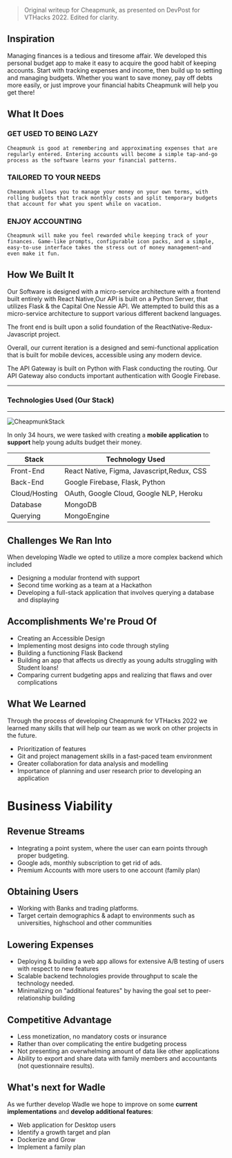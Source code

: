 > Original writeup for Cheapmunk, as presented on DevPost for VTHacks 2022. Edited for clarity.

## Inspiration

Managing finances is a tedious and tiresome affair. We developed this personal budget app to make it easy to acquire the good habit of keeping accounts. Start with tracking expenses and income, then build up to setting and managing budgets. Whether you want to save money, pay off debts more easily, or just improve your financial habits Cheapmunk will help you get there!

## What It Does

### GET USED TO BEING LAZY

    Cheapmunk is good at remembering and approximating expenses that are regularly entered. Entering accounts will become a simple tap-and-go process as the software learns your financial patterns.

### TAILORED TO YOUR NEEDS

    Cheapmunk allows you to manage your money on your own terms, with rolling budgets that track monthly costs and split temporary budgets that account for what you spent while on vacation.

### ENJOY ACCOUNTING

    Cheapmunk will make you feel rewarded while keeping track of your finances. Game-like prompts, configurable icon packs, and a simple, easy-to-use interface takes the stress out of money management—and even make it fun.

## How We Built It

Our Software is designed with a micro-service architecture with a frontend built entirely with React Native,Our API is built on a Python Server, that utilizes Flask & the Capital One Nessie API. We attempted to build this as a micro-service architecture to support various different backend languages.

The front end is built upon a solid foundation of the ReactNative-Redux-Javascript project.

Overall, our current iteration is a designed and semi-functional application that is built for mobile devices, accessible using any modern device.

The API Gateway is built on Python with Flask conducting the routing. Our API Gateway also conducts important authentication with Google Firebase.

---

### Technologies Used (Our Stack)

---

![CheapmunkStack](https://i.imgur.com/2UL9laY.png)

In only 34 hours, we were tasked with creating a **mobile application** to **support** help young adults budget their money.

| Stack         | Technology Used                            |
| ------------- | ------------------------------------------ |
| Front-End     | React Native, Figma, Javascript,Redux, CSS |
| Back-End      | Google Firebase, Flask, Python             |
| Cloud/Hosting | OAuth, Google Cloud, Google NLP, Heroku    |
| Database      | MongoDB                                    |
| Querying      | MongoEngine                                |

## Challenges We Ran Into

When developing Wadle we opted to utilize a more complex backend which included

- Designing a modular frontend with support
- Second time working as a team at a Hackathon
- Developing a full-stack application that involves querying a database and displaying

## Accomplishments We're Proud Of

- Creating an Accessible Design
- Implementing most designs into code through styling
- Building a functioning Flask Backend
- Building an app that affects us directly as young adults struggling with Student loans!
- Comparing current budgeting apps and realizing that flaws and over complications

## What We Learned

Through the process of developing Cheapmunk for VTHacks 2022 we learned many skills that will help our team as we work on other projects in the future.

- Prioritization of features
- Git and project management skills in a fast-paced team environment
- Greater collaboration for data analysis and modelling
- Importance of planning and user research prior to developing an application

# Business Viability

## Revenue Streams

- Integrating a point system, where the user can earn points through proper budgeting.
- Google ads, monthly subscription to get rid of ads.
- Premium Accounts with more users to one account (family plan)

## Obtaining Users

- Working with Banks and trading platforms.
- Target certain demographics & adapt to environments such as universities, highschool and other communities

## Lowering Expenses

- Deploying & building a web app allows for extensive A/B testing of users with respect to new features
- Scalable backend technologies provide throughput to scale the technology needed.
- Minimalizing on "additional features" by having the goal set to peer-relationship building

## Competitive Advantage

- Less monetization, no mandatory costs or insurance
- Rather than over complicating the entire budgeting process
- Not presenting an overwhelming amount of data like other applications
- Ability to export and share data with family members and accountants (not questionnaire results).

## What's next for Wadle

As we further develop Wadle we hope to improve on some **current implementations** and **develop additional features**:

- Web application for Desktop users
- Identify a growth target and plan
- Dockerize and Grow
- Implement a family plan
